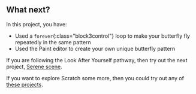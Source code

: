 ## What next?

In this project, you have:
+ Used a `forever`{:class="block3control"} loop to make your butterfly fly repeatedly in the same pattern
+ Used the Paint editor to create your own unique butterfly pattern

If you are following the Look After Yourself pathway, then try out the next project, [Serene scene](https://projects.raspberrypi.org/en/projects/serene-scene).

If you want to explore Scratch some more, then you could try out any of [these projects](https://projects.raspberrypi.org/en/projects?software%5B%5D=scratch).



